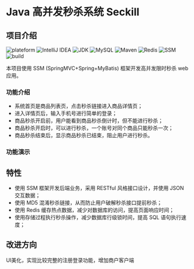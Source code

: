 # Java 高并发秒杀系统 Seckill

## 项目介绍

![plateform](https://img.shields.io/badge/plateform-windows-lightgrey.svg) 
![IntelliJ IDEA](https://img.shields.io/badge/IntelliJ%20IDEA-v2019.1.1-blue.svg) 
![JDK](https://img.shields.io/badge/JDK-v1.8.0_121-3A5FCD.svg) 
![MySQL](https://img.shields.io/badge/MySQL-v8.0.15-20B2AA.svg)
![Maven](https://img.shields.io/badge/Maven-v3.6.1-ff69b4.svg)
![Redis](https://img.shields.io/badge/Redis-3.2.100-20B2AA.svg)
![SSM](https://img.shields.io/badge/SSM-framework-yellow.svg) 
![build](https://img.shields.io/badge/build-passing-brightgreen.svg) 

本项目使用 SSM (SpringMVC+Spring+MyBatis) 框架开发高并发限时秒杀 web 应用。

### 功能介绍

- 系统首页是商品列表页，点击秒杀链接进入商品详情页；
- 进入详情页后，输入手机号进行简单的登录；
- 商品秒杀开启前，用户能看到商品秒杀倒计时，但不能进行秒杀；
- 商品秒杀开启时，可以进行秒杀，一个账号对同个商品只能秒杀一次；
- 商品秒杀结束后，显示商品秒杀已结束，阻止用户进行秒杀。

### 功能演示

## 特性

- 使用 SSM 框架开发后端业务，采用 RESTful 风格接口设计，并使用 JSON 交互数据；
- 使用 MD5 混淆秒杀链接，从而防止用户破解秒杀接口提前秒杀；
- 使用 Redis 缓存热点数据，减少对数据库的访问，提高页面响应时间；
- 使用存储过程执行秒杀操作，减少数据库行级锁时间，提高 SQL 语句执行速度；

## 改进方向

UI美化，实现比较完整的注册登录功能，增加商户客户端